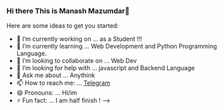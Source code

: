 ### Hi there This is Manash Mazumdar👋


Here are some ideas to get you started:

- 🔭 I’m currently working on ... as a Student !!!
- 🌱 I’m currently learning ... Web Development and Python Programming Language.
- 👯 I’m looking to collaborate on ... Web Dev
- 🤔 I’m looking for help with ... javascript and Backend Language
- 💬 Ask me about ... Anythink 
- 📫 How to reach me: ... [Telegram](ttps://t.me/M3an_X)
- 😄 Pronouns: ... Hi/im
- ⚡ Fun fact: ... I am half finish !
-->
